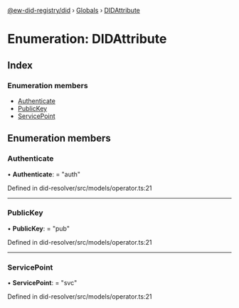 [@ew-did-registry/did](../README.md) › [Globals](../globals.md) › [DIDAttribute](didattribute.md)

# Enumeration: DIDAttribute

## Index

### Enumeration members

* [Authenticate](didattribute.md#authenticate)
* [PublicKey](didattribute.md#publickey)
* [ServicePoint](didattribute.md#servicepoint)

## Enumeration members

###  Authenticate

• **Authenticate**: = "auth"

Defined in did-resolver/src/models/operator.ts:21

___

###  PublicKey

• **PublicKey**: = "pub"

Defined in did-resolver/src/models/operator.ts:21

___

###  ServicePoint

• **ServicePoint**: = "svc"

Defined in did-resolver/src/models/operator.ts:21
